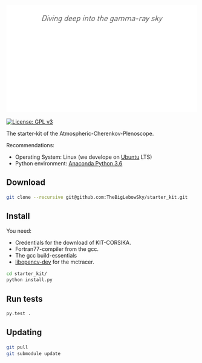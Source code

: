 ![img](readme/show.gif)

[![License: GPL v3](https://img.shields.io/badge/License-GPL%20v3-blue.svg)](https://www.gnu.org/licenses/gpl-3.0)

The starter-kit of the Atmospheric-Cherenkov-Plenoscope.

Recommendations:
- Operating System: Linux (we develope on [Ubuntu](https://www.ubuntu.com/download/desktop) LTS)
- Python environment: [Anaconda Python 3.6](https://www.continuum.io/DOWNLOADS)

## Download
```bash
git clone --recursive git@github.com:TheBigLebowSky/starter_kit.git
```

## Install

You need:

* Credentials for the download of KIT-CORSIKA.
* Fortran77-compiler from the gcc.
* The gcc build-essentials
* [libopencv-dev](https://github.com/TheBigLebowSky/mctracer) for the mctracer.

```bash
cd starter_kit/
python install.py
```

## Run tests
```bash
py.test .
```

## Updating

```bash
git pull
git submodule update
```
